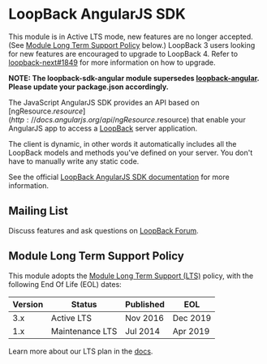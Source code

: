# LoopBack AngularJS SDK

This module is in Active LTS mode, new features are no longer accepted.
(See [Module Long Term Support Policy](#module-long-term-support-policy) below.)
LoopBack 3 users looking for new features are encouraged to upgrade to LoopBack 4. Refer to [loopback-next#1849](https://github.com/strongloop/loopback-next/issues/1849) for more information on how to upgrade.

**NOTE: The loopback-sdk-angular module supersedes [loopback-angular](https://www.npmjs.org/loopback-angular). Please update your package.json accordingly.**

The JavaScript AngularJS SDK provides an API based on
[ngResource.$resource](http://docs.angularjs.org/api/ngResource.$resource)
that enable your AngularJS app to access a
[LoopBack](http://loopback.io) server application.

The client is dynamic, in other words it automatically includes all the
LoopBack models and methods you've defined on your server.
You don't have to manually write any static code.

See the official [LoopBack AngularJS SDK
documentation](http://loopback.io/doc/en/lb3/AngularJS-JavaScript-SDK.html)
for more information.

## Mailing List

Discuss features and ask questions on [LoopBack Forum](https://groups.google.com/forum/#!forum/loopbackjs).

## Module Long Term Support Policy

This module adopts the [Module Long Term Support (LTS)](http://github.com/CloudNativeJS/ModuleLTS) policy, with the following End Of Life (EOL) dates:

| Version | Status          | Published | EOL      |
| ------- | --------------- | --------- | -------- |
| 3.x     | Active LTS      | Nov 2016  | Dec 2019 |
| 1.x     | Maintenance LTS | Jul 2014  | Apr 2019 |

Learn more about our LTS plan in the [docs](https://loopback.io/doc/en/contrib/Long-term-support.html).